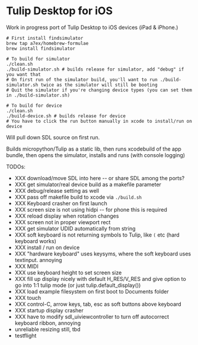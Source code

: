 # Tulip Desktop for iOS

Work in progress port of Tulip Desktop to iOS devices (iPad & iPhone.)

```
# First install findsimulator
brew tap a7ex/homebrew-formulae
brew install findsimulator

# To build for simulator
./clean.sh
./build-simulator.sh # builds release for simulator, add "debug" if you want that
# On first run of the simulator build, you'll want to run ./build-simulator.sh twice as the simulator will still be booting
# Quit the simulator if you're changing device types (you can set them in ./build-simulator.sh)

# To build for device
./clean.sh
./build-device.sh # builds release for device
# You have to click the run button manually in xcode to install/run on device
```

Will pull down SDL source on first run. 

Builds micropython/Tulip as a static lib, then runs xcodebuild of the app bundle, then opens the simulator, installs and runs (with console logging)

TODOs:
 - XXX download/move SDL into here -- or share SDL among the ports?
 - XXX get simulator/real device build as a makefile parameter
 - XXX debug/release setting as well
 - XXX pass off makefile build to xcode via `./build.sh`
 - XXX Keyboard crasher on first launch
 - XXX screen size is not using hidpi -- for phone this is required
 - XXX reload display when rotation changes
 - XXX screen not in proper viewport rect
 - XXX get simulator UDID automatically from string
 - XXX soft keyboard is not returning symbols to Tulip, like `(` etc  (hard keyboard works)
 - XXX install / run on device
 - XXX "hardware keyboard" uses keysyms, where the soft keyboard uses textinput. annoying 
 - XXX MIDI
 - XXX use keyboard height to set screen size
 - XXX fill up display nicely with default H_RES/V_RES and give option to go into 1:1 tulip mode (or just tulip.default_display())
 - XXX load example filesystem on first boot to Documents folder
 - XXX touch
 - XXX control-C, arrow keys, tab, esc as soft buttons above keyboard
 - XXX startup display crasher
 - XXX have to modify sdl_uiviewcontroller to turn off autocorrect keyboard ribbon, annoying
 - unreliable resizing still, tbd 
 - testflight




